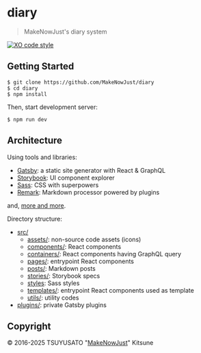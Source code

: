 # diary

> MakeNowJust's diary system

[![XO code style][xo-badge]](https://github.com/xojs/xo)

[xo-badge]: https://img.shields.io/badge/code_style-XO-5ed9c7.svg?style=for-the-badge&colorA=249786

## Getting Started

```console
$ git clone https://github.com/MakeNowJust/diary
$ cd diary
$ npm install
```

Then, start development server:

```console
$ npm run dev
```

## Architecture

Using tools and libraries:

- [Gatsby](https://www.gatsby.org): a static site generator with React & GraphQL
- [Storybook](https://storybook.js.org): UI component explorer
- [Sass](https://sass-lang.com): CSS with superpowers
- [Remark](https://remark.js.org): Markdown processor powered by plugins

and, [more and more](./package.json).

Directory structure:

- [src/](./src)
  - [assets/](./src/assets): non-source code assets (icons)
  - [components/](./src/components): React components
  - [containers/](./src/containers): React components having GraphQL query
  - [pages/](./src/pages): entrypoint React components
  - [posts/](./src/posts): Markdown posts
  - [stories/](./src/stories): Storybook specs
  - [styles](./src/styles): Sass styles
  - [templates/](./src/templates): entrypoint React components used as template
  - [utils/](./src/utils): utility codes
- [plugins/](./plugins): private Gatsby plugins

## Copyright

© 2016-2025 TSUYUSATO "[MakeNowJust](https://github.com/MakeNowJust)" Kitsune
